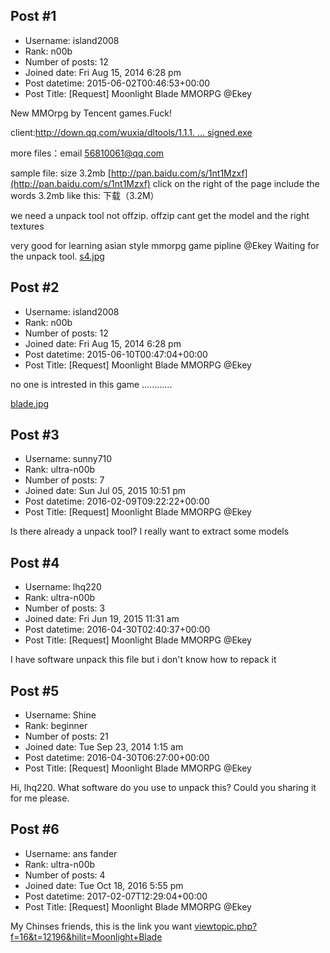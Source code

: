## Post #1
- Username: island2008
- Rank: n00b
- Number of posts: 12
- Joined date: Fri Aug 15, 2014 6:28 pm
- Post datetime: 2015-06-02T00:46:53+00:00
- Post Title: [Request] Moonlight Blade   MMORPG      @Ekey

New MMOrpg by Tencent games.Fuck!






client:[http://down.qq.com/wuxia/dltools/1.1.1. ... signed.exe](http://down.qq.com/wuxia/dltools/1.1.1.21/WuXiaSetup_V1.1.1.21_Full_VIPDL_signed.exe)




more files：email [56810061@qq.com](mailto:56810061@qq.com)

sample file:   size 3.2mb
[http://pan.baidu.com/s/1nt1Mzxf](http://pan.baidu.com/s/1nt1Mzxf) 
click   on the right of the page include the words 3.2mb
like this:  下载（3.2M）

we need a unpack tool not offzip. offzip cant get the model and the right textures

very good for learning asian style mmorpg game pipline
@Ekey
Waiting for the unpack tool.
[s4.jpg](https://xentaxbackup.github.io/file/9254_s4.jpg)
## Post #2
- Username: island2008
- Rank: n00b
- Number of posts: 12
- Joined date: Fri Aug 15, 2014 6:28 pm
- Post datetime: 2015-06-10T00:47:04+00:00
- Post Title: [Request] Moonlight Blade   MMORPG      @Ekey

no one  is intrested in this game ............
 
[blade.jpg](https://xentaxbackup.github.io/file/9290_blade.jpg)
## Post #3
- Username: sunny710
- Rank: ultra-n00b
- Number of posts: 7
- Joined date: Sun Jul 05, 2015 10:51 pm
- Post datetime: 2016-02-09T09:22:22+00:00
- Post Title: [Request] Moonlight Blade   MMORPG      @Ekey

Is there already a unpack tool? I really want to extract some models
## Post #4
- Username: lhq220
- Rank: ultra-n00b
- Number of posts: 3
- Joined date: Fri Jun 19, 2015 11:31 am
- Post datetime: 2016-04-30T02:40:37+00:00
- Post Title: [Request] Moonlight Blade   MMORPG      @Ekey

I have software unpack this file but i don't know how to repack it
## Post #5
- Username: Shine
- Rank: beginner
- Number of posts: 21
- Joined date: Tue Sep 23, 2014 1:15 am
- Post datetime: 2016-04-30T06:27:00+00:00
- Post Title: [Request] Moonlight Blade   MMORPG      @Ekey

Hi, lhq220.
What software do you use to unpack this?
Could you sharing it for me please.
## Post #6
- Username: ans fander
- Rank: ultra-n00b
- Number of posts: 4
- Joined date: Tue Oct 18, 2016 5:55 pm
- Post datetime: 2017-02-07T12:29:04+00:00
- Post Title: [Request] Moonlight Blade   MMORPG      @Ekey

My Chinses friends, this is the link you want [viewtopic.php?f=16&t=12196&hilit=Moonlight+Blade](http://forum.xentax.com/viewtopic.php?f=16&t=12196&hilit=Moonlight+Blade)
